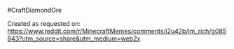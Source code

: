 #CraftDiamondOre

Created as requested on: https://www.reddit.com/r/MinecraftMemes/comments/i2u42b/im_rich/g085843?utm_source=share&utm_medium=web2x